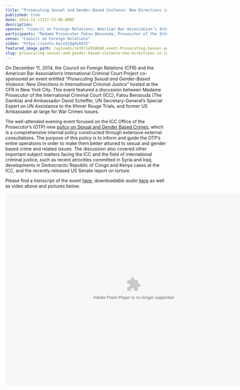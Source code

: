 ```yaml
---
title: "Prosecuting Sexual and Gender-Based Violence: New Directions in International Criminal Justice"
published: true
date: 2014-12-11T17:53:00.000Z
description:
sponsor: "Council on Foreign Relations; American Bar Association's International Criminal Court Project"
participants: "Madame Prosecutor Fatou Bensouda, Prosecutor of the International Criminal Court; Ambassador David Scheffer, Secretary-General's Special Expert on UN Assistance to the Khmer Rouge Trials, United Nations; former U.S. Ambassador at-large for War Crimes Issues"
venue: "Council on Foreign Relations"
video: "https://youtu.be/vUjQgdLKHJI"
featured_image_path: /uploads/1435714558048_event-Prosecuting-Sexual-and-Gender-Based-Crimes_v4.jpg
slug: prosecuting-sexual-and-gender-based-violence-new-directions-in-international-criminal-justice
---
```


On December 11, 2014, the Council on Foreign Relations (CFR) and the American Bar Association’s International Criminal Court Project co-sponsored an event entitled “_Prosecuting Sexual and Gender-Based Violence: New Directions in International Criminal Justice_” hosted at the CFR in New York City. This event featured a discussion between Madame Prosecutor of the International Criminal Court (ICC), Fatou Bensouda (The Gambia) and Ambassador David Scheffer, UN Secretary-General’s Special Expert on UN Assistance to the Khmer Rouge Trials, and former US Ambassador at-large for War Crimes Issues.

The well-attended evening event focused on the ICC Office of the Prosecutor’s (OTP) new [policy on Sexual and Gender Based Crimes](http://www.icc-cpi.int/iccdocs/otp/OTP-Policy-Paper-on-Sexual-and-Gender-Based-Crimes--June-2014.pdf), which is a comprehensive internal policy constructed through extensive external consultations. The purpose of this policy is to inform and guide the OTP’s entire operations in order to make them better attuned to sexual and gender based crime and related issues. The discussion also covered other important subject matters facing the ICC and the field of international criminal justice, such as recent atrocities committed in Syria and Iraq, developments in Democractic Republic of Congo and Kenya cases at the ICC, and the recently released US Senate report on torture.

Please find a _transcript_ of the event [here](http://www.cfr.org/global/prosecuting-sexual-gender-based-violence-new-directions-international-criminal-justice/p33991), _downloadable audio_ [here](http://www.cfr.org/international-law/prosecuting-sexual-gender-based-violence-new-directions-international-criminal-justice/p33988) as well as video above and pictures below.

<object width="800" height="600"><param name="flashvars" value="offsite=true&amp;lang=en-us&amp;page_show_url=%2Fphotos%2F126209453%40N05%2Fsets%2F72157649873565031%2Fshow%2F&amp;page_show_back_url=%2Fphotos%2F126209453%40N05%2Fsets%2F72157649873565031%2F&amp;set_id=72157649873565031&amp;jump_to="> <param name="movie" value="https://www.flickr.com/apps/slideshow/show.swf?v=1811922554"> <param name="allowFullScreen" value="true"><embed type="application/x-shockwave-flash" src="https://www.flickr.com/apps/slideshow/show.swf?v=1811922554" allowfullscreen="true" flashvars="offsite=true&amp;lang=en-us&amp;page_show_url=%2Fphotos%2F126209453%40N05%2Fsets%2F72157649873565031%2Fshow%2F&amp;page_show_back_url=%2Fphotos%2F126209453%40N05%2Fsets%2F72157649873565031%2F&amp;set_id=72157649873565031&amp;jump_to=" width="800" height="600"></object>
